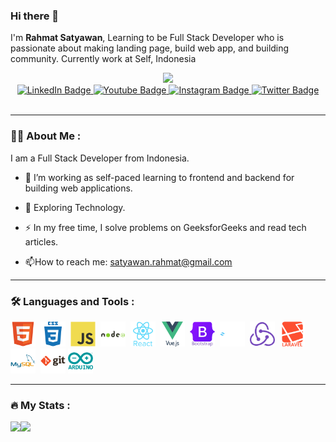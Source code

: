 ### Hi there 👋

I'm **Rahmat Satyawan**, Learning to be Full Stack Developer who is passionate about making landing page, build web app, and building community.
Currently work at Self, Indonesia
<div id="header" align="center">
<img src="https://media.giphy.com/media/VdoIFLsMIlwzfKD520/giphy.gif" width="100"/>

<div id="badges">
  <a href="https://www.linkedin.com/in/rahmat-satyawan">
    <img src="https://img.shields.io/badge/LinkedIn-blue?style=for-the-badge&logo=linkedin&logoColor=white" alt="LinkedIn Badge"/>
  </a>
  <a href="https://instagram.com/rahmat.satyawan">
    <img src="https://img.shields.io/badge/YouTube-red?style=for-the-badge&logo=youtube&logoColor=white" alt="Youtube Badge"/>
  </a>
  <a href="https://instagram.com/rahmat.satyawan">
    <img src="https://img.shields.io/badge/Instagram-ff69b4?style=for-the-badge&logo=youtube&logoColor=white" alt="Instagram Badge"/>
  </a>
  <a href="your-twitter-URL">
    <img src="https://img.shields.io/badge/Twitter-blue?style=for-the-badge&logo=twitter&logoColor=white" alt="Twitter Badge"/>
  </a>
</div>
<img src="https://komarev.com/ghpvc/?username=RahmatSatyawan&style=flat-square&color=blue" alt=""/>
</div>

---

### :man_technologist: About Me :
I am a Full Stack Developer from Indonesia.
- :telescope: I’m working as self-paced learning to frontend and backend for building web applications.

- :seedling: Exploring Technology.

- :zap: In my free time, I solve problems on GeeksforGeeks and read tech articles.

- :mailbox:How to reach me: satyawan.rahmat@gmail.com

---

### :hammer_and_wrench: Languages and Tools :
<div>
  <img src="https://github.com/devicons/devicon/blob/master/icons/html5/html5-original.svg" title="HTML5" alt="HTML" width="40" height="40"/>&nbsp;
  <img src="https://github.com/devicons/devicon/blob/master/icons/css3/css3-plain-wordmark.svg"  title="CSS3" alt="CSS" width="40" height="40"/>&nbsp;
  <img src="https://github.com/devicons/devicon/blob/master/icons/javascript/javascript-original.svg" title="JavaScript" alt="JavaScript" width="40" height="40"/>&nbsp;
  <img src="https://github.com/devicons/devicon/blob/master/icons/nodejs/nodejs-original-wordmark.svg" title="NodeJS" alt="NodeJS" width="40" height="40"/>&nbsp;
  <img src="https://github.com/devicons/devicon/blob/master/icons/react/react-original-wordmark.svg" title="React" alt="React" width="40" height="40"/>&nbsp;
  <img src="https://github.com/devicons/devicon/blob/master/icons/vuejs/vuejs-original-wordmark.svg" title="Vue" alt="Vue" width="40" height="40"/>&nbsp;
  <img src="https://github.com/devicons/devicon/blob/master/icons/bootstrap/bootstrap-original-wordmark.svg" title="Bootstrap" alt="Bootstrap" width="40" height="40"/>&nbsp;
    <img src="https://github.com/devicons/devicon/blob/master/icons/tailwindcss/tailwindcss-original-wordmark.svg" title="Tailwind" alt="Tailwind" width="40" height="40"/>&nbsp;
  <img src="https://github.com/devicons/devicon/blob/master/icons/redux/redux-original.svg" title="Redux" alt="Redux" width="40" height="40"/>&nbsp;
  <img src="https://github.com/devicons/devicon/blob/master/icons/laravel/laravel-plain-wordmark.svg" title="Laravel" alt="Laravel" width="40" height="40"/>&nbsp;
  <img src="https://github.com/devicons/devicon/blob/master/icons/mysql/mysql-original-wordmark.svg" title="MySQL"  alt="MySQL" width="40" height="40"/>&nbsp;
<img src="https://github.com/devicons/devicon/blob/master/icons/git/git-original-wordmark.svg" title="Git" alt="Git" width="40" height="40"/>
  <img src="https://github.com/devicons/devicon/blob/master/icons/arduino/arduino-original-wordmark.svg" title="Arduino" alt="Arduino" width="40" height="40"/>

</div>

---

### :fire: My Stats :
<!--
[![Anurag's GitHub stats](https://github-readme-stats.vercel.app/api?username=RahmatSatyawan&count_private=true&show_icons=true&theme=great-gatsby)](https://github.com/anuraghazra/github-readme-stats)
[![Top Langs](https://github-readme-stats.vercel.app/api/top-langs/?username=RahmatSatyawan&layout=compact&theme=vision-friendly-dark)](https://github.com/anuraghazra/github-readme-stats) -->

<a href="">
  <img align="left" height="150" src="https://github-readme-stats.vercel.app/api?username=RahmatSatyawan&count_private=true&show_icons=true&theme=vision-friendly-dark" />
</a>
<a href="">
  <img align="left" height="150" src="https://github-readme-stats.vercel.app/api/top-langs/?username=RahmatSatyawan&layout=compact&theme=vision-friendly-dark" />
</a>
